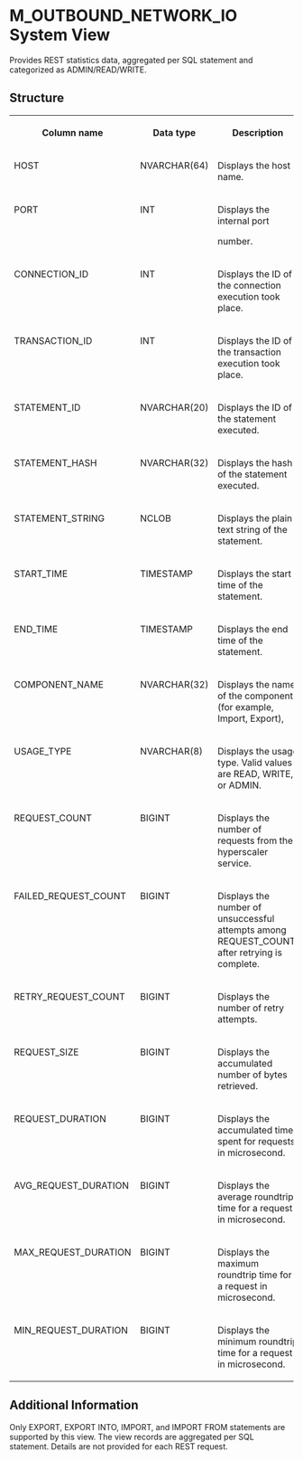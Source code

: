 <!-- loio36582b7ca52247928b852399eea20c95 -->

# M\_OUTBOUND\_NETWORK\_IO System View

Provides REST statistics data, aggregated per SQL statement and categorized as ADMIN/READ/WRITE.



## Structure


<table>
<tr>
<th valign="top">

Column name



</th>
<th valign="top">

Data type



</th>
<th valign="top">

Description



</th>
</tr>
<tr>
<td valign="top">

HOST



</td>
<td valign="top">

NVARCHAR\(64\)



</td>
<td valign="top">

Displays the host name.



</td>
</tr>
<tr>
<td valign="top">

PORT



</td>
<td valign="top">

INT



</td>
<td valign="top">

Displays the internal port

number.



</td>
</tr>
<tr>
<td valign="top">

CONNECTION\_ID



</td>
<td valign="top">

INT



</td>
<td valign="top">

Displays the ID of the connection execution took place.



</td>
</tr>
<tr>
<td valign="top">

TRANSACTION\_ID



</td>
<td valign="top">

INT



</td>
<td valign="top">

Displays the ID of the transaction execution took place.



</td>
</tr>
<tr>
<td valign="top">

STATEMENT\_ID



</td>
<td valign="top">

NVARCHAR\(20\)



</td>
<td valign="top">

Displays the ID of the statement executed.



</td>
</tr>
<tr>
<td valign="top">

STATEMENT\_HASH



</td>
<td valign="top">

NVARCHAR\(32\)



</td>
<td valign="top">

Displays the hash of the statement executed.



</td>
</tr>
<tr>
<td valign="top">

STATEMENT\_STRING



</td>
<td valign="top">

NCLOB



</td>
<td valign="top">

Displays the plain text string of the statement.



</td>
</tr>
<tr>
<td valign="top">

START\_TIME



</td>
<td valign="top">

TIMESTAMP



</td>
<td valign="top">

Displays the start time of the statement.



</td>
</tr>
<tr>
<td valign="top">

END\_TIME



</td>
<td valign="top">

TIMESTAMP



</td>
<td valign="top">

Displays the end time of the statement.



</td>
</tr>
<tr>
<td valign="top">

COMPONENT\_NAME



</td>
<td valign="top">

NVARCHAR\(32\)



</td>
<td valign="top">

Displays the name of the component \(for example, Import, Export\),



</td>
</tr>
<tr>
<td valign="top">

USAGE\_TYPE



</td>
<td valign="top">

NVARCHAR\(8\)



</td>
<td valign="top">

Displays the usage type. Valid values are READ, WRITE, or ADMIN.



</td>
</tr>
<tr>
<td valign="top">

REQUEST\_COUNT



</td>
<td valign="top">

BIGINT



</td>
<td valign="top">

Displays the number of requests from the hyperscaler service.



</td>
</tr>
<tr>
<td valign="top">

FAILED\_REQUEST\_COUNT



</td>
<td valign="top">

BIGINT



</td>
<td valign="top">

Displays the number of unsuccessful attempts among REQUEST\_COUNT, after retrying is complete.



</td>
</tr>
<tr>
<td valign="top">

RETRY\_REQUEST\_COUNT



</td>
<td valign="top">

BIGINT



</td>
<td valign="top">

Displays the number of retry attempts.



</td>
</tr>
<tr>
<td valign="top">

REQUEST\_SIZE



</td>
<td valign="top">

BIGINT



</td>
<td valign="top">

Displays the accumulated number of bytes retrieved.



</td>
</tr>
<tr>
<td valign="top">

REQUEST\_DURATION



</td>
<td valign="top">

BIGINT



</td>
<td valign="top">

Displays the accumulated time spent for requests in microsecond.



</td>
</tr>
<tr>
<td valign="top">

AVG\_REQUEST\_DURATION



</td>
<td valign="top">

BIGINT



</td>
<td valign="top">

Displays the average roundtrip time for a request in microsecond.



</td>
</tr>
<tr>
<td valign="top">

MAX\_REQUEST\_DURATION



</td>
<td valign="top">

BIGINT



</td>
<td valign="top">

Displays the maximum roundtrip time for a request in microsecond.



</td>
</tr>
<tr>
<td valign="top">

MIN\_REQUEST\_DURATION



</td>
<td valign="top">

BIGINT



</td>
<td valign="top">

Displays the minimum roundtrip time for a request in microsecond.



</td>
</tr>
</table>



<a name="loio36582b7ca52247928b852399eea20c95__section_ohr_4kz_bwb"/>

## Additional Information

Only EXPORT, EXPORT INTO, IMPORT, and IMPORT FROM statements are supported by this view. The view records are aggregated per SQL statement. Details are not provided for each REST request.


